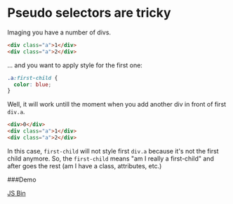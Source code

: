 # Pseudo selectors are tricky

Imaging you have a number of divs.

```html
<div class="a">1</div>
<div class="a">2</div>
```

... and you want to apply style for the first one:

```css
.a:first-child {
  color: blue;
}
```

Well, it will work untill the moment when you add another div in front of first `div.a`. 

```html
<div>0</div>
<div class="a">1</div>
<div class="a">2</div>
```

In this case, `first-child` will not style first `div.a` because it's not the first child anymore. So, the `first-child` means "am I really a first-child" and after goes the rest (am I have a class, attributes, etc.)

###Demo

<a class="jsbin-embed" href="http://jsbin.com/hurabivoqi/2/embed?html,css,output">JS Bin</a><script src="http://static.jsbin.com/js/embed.js"></script>